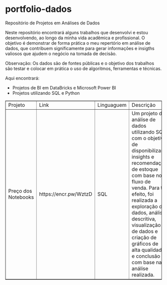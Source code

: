 # portfolio-dados
Repositório de Projetos em Análises de Dados

Neste repositório encontrará alguns trabalhos que desenvolvi e estou desenvolvendo, ao longo da minha vida acadêmica e profissional. O objetivo é demonstrar de forma prática o meu repertório em análise de dados, que contribuem significamente para gerar informações e insigths valiosos que ajudem o negócio na tomada de decisão.

Observação: Os dados são de fontes públicas e o objetivo dos trabalhos são testar e colocar em prática o uso de algoritmos, ferramentas e técnicas.

Aqui encontrará:

- Projetos de BI em DataBricks e Microsoft Power BI <br>
- Projetos utilizando SQL e Python <br>


<table border="1">
    <tr>
        <td>Projeto</td>
        <td>Link</td>
        <td>Linguaguem</td>
       <td>Descrição</td>
    </tr>
    <tr>
        <td>Preço dos Notebooks</td>
        <td>https://encr.pw/WztzD</td>
        <td>SQL </td>
        <td>Um projeto de análise de dados utilizando SQL, com o objetivo de disponibilizar insights e recomendação de estoque com base no fluxo de venda. Para tal efeito, foi realizada a exploração de dados, análise descritiva, visualização de dados e criação de gráficos de alta qualidade e conclusão com base na análise realizada. </td> </tr>
    
</table>
